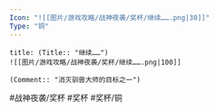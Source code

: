 ```yaml
---
Icon: "![[图片/游戏攻略/战神夜袭/奖杯/继续…….png|30]]"
Type: "铜"
---
```

```ad-common-bronze-trophy
title: (Title:: "继续……")
![[图片/游戏攻略/战神夜袭/奖杯/继续…….png|100]]

(Comment:: "消灭驯兽大师的目标之一")
```

#战神夜袭/奖杯 #奖杯 #奖杯/铜

